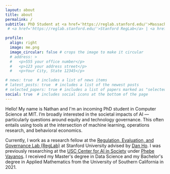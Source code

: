 ```yaml
---
layout: about
title: about
permalink: /
subtitle: PhD Student at <a href='https://reglab.stanford.edu/'>Massachussets Institue of Technology</a>
 # <a href='https://reglab.stanford.edu/'>Stanford RegLab</a> | <a href='https://cais.usc.edu/'>USC CAIS</a>

profile:
  align: right
  image: me.png
  image_circular: false # crops the image to make it circular
  # address: >
  #   <p>555 your office number</p>
  #   <p>123 your address street</p>
  #   <p>Your City, State 12345</p>

# news: true  # includes a list of news items
# latest_posts: true  # includes a list of the newest posts
# selected_papers: true # includes a list of papers marked as "selected={true}"
social: true  # includes social icons at the bottom of the page
---
```

Hello! My name is Nathan and I'm an incoming PhD student in Computer Science at MIT. I’m broadly interested in the societal impacts of AI — particularly questions around equity and technology governance. This often entails using tools at the intersection of machine learning, operations research, and behavioral economics.

Currently, I work as a research fellow at the [Regulation, Evaluation, and Governance Lab (RegLab)][reglab] at Stanford University advised by [Dan Ho][danho]. I was previously researching at the [USC Center for AI in Society][usc-cais] under [Phebe Vayanos][phebevayanos]. I received my Master's degree in Data Science and my Bachelor's degree in Applied Mathematics from the University of Southern California in 2021.


[reglab]: https://reglab.stanford.edu/
[danho]: https://law.stanford.edu/directory/daniel-e-ho/
[phebevayanos]: https://sites.google.com/usc.edu/phebevayanos/
[usc-cais]: https://cais.usc.edu/
[jekyll-organization]: https://github.com/jekyll
